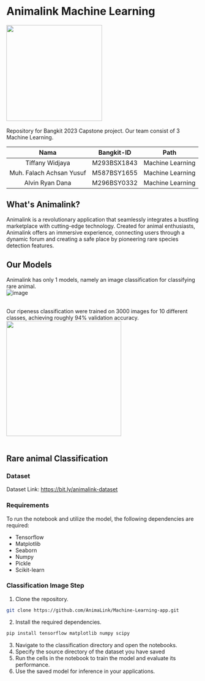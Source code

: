 # Animalink Machine Learning
<img src=""  width="250" height="250"><br /><br />
Repository for Bangkit 2023 Capstone project. Our team consist of 3 Machine Learning. <br />

|          Nama         | Bangkit-ID |       Path       |
|:---------------------:|:----------:|:----------------:|
|  Tiffany Widjaya  |  M293BSX1843  | Machine Learning |
|  Muh. Falach Achsan Yusuf  |  M587BSY1655  | Machine Learning |
|   Alvin Ryan Dana    |  M296BSY0332  |  Machine Learning |

## What's Animalink?
Animalink is a revolutionary application that seamlessly integrates a bustling marketplace with cutting-edge technology. Created for animal enthusiasts, Animalink offers an immersive experience, connecting users through a dynamic forum and creating a safe place by pioneering rare species detection features. 

## Our Models
Animalink has only 1 models, namely an image classification for classifying rare animal. <br />
![image]() <br /><br />

Our ripeness classification were trained on 3000 images for 10 different classes, achieving roughly 94% validation accuracy. <br />
<img src=""  width="300" height="300"><br /><br />

## Rare animal Classification

### Dataset
Dataset Link: https://bit.ly/animalink-dataset

### Requirements
To run the notebook and utilize the model, the following dependencies are required:
- Tensorflow
- Matplotlib
- Seaborn
- Numpy
- Pickle
- Scikit-learn

### Classification Image Step
1. Clone the repository.
```bash
git clone https://github.com/AnimaLink/Machine-Learning-app.git
```
2. Install the required dependencies.
```bash
pip install tensorflow matplotlib numpy scipy
```
3. Navigate to the classification directory and open the notebooks.
4. Specify the source directory of the dataset you have saved
5. Run the cells in the notebook to train the model and evaluate its performance.
6. Use the saved model for inference in your applications.
